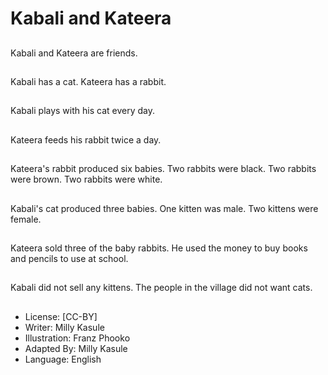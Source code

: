 # Kabali and Kateera

##
Kabali and Kateera are friends.

##
Kabali has a cat. Kateera has a rabbit.

##
Kabali plays with his cat every day.

##
Kateera feeds his rabbit twice a day.

##
Kateera's rabbit produced six babies. Two rabbits were black.
Two rabbits were brown. Two rabbits were white.

##
Kabali's cat produced three babies. One kitten was male. Two
kittens were female.

##
Kateera sold three of the baby rabbits. He used the money to
buy books and pencils to use at school.

##
Kabali did not sell any kittens. The people in the village did
not want cats.

##
* License: [CC-BY]
* Writer: Milly Kasule
* Illustration: Franz Phooko
* Adapted By: Milly Kasule
* Language: English
